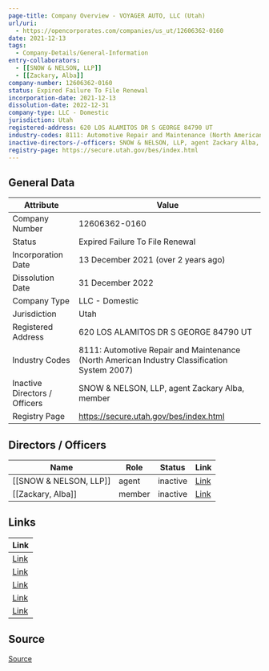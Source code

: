 ```yaml
---
page-title: Company Overview - VOYAGER AUTO, LLC (Utah)
url/uri:
  - https://opencorporates.com/companies/us_ut/12606362-0160
date: 2021-12-13
tags:
  - Company-Details/General-Information
entry-collaborators:
  - [[SNOW & NELSON, LLP]]
  - [[Zackary, Alba]]
company-number: 12606362-0160
status: Expired Failure To File Renewal
incorporation-date: 2021-12-13
dissolution-date: 2022-12-31
company-type: LLC - Domestic
jurisdiction: Utah
registered-address: 620 LOS ALAMITOS DR S GEORGE 84790 UT
industry-codes: 8111: Automotive Repair and Maintenance (North American Industry Classification System 2007)
inactive-directors-/-officers: SNOW & NELSON, LLP, agent Zackary Alba, member
registry-page: https://secure.utah.gov/bes/index.html
---
```

## General Data
| Attribute | Value |
|-----------|-------|
| Company Number | 12606362-0160 |
| Status | Expired Failure To File Renewal |
| Incorporation Date | 13 December 2021 (over 2 years ago) |
| Dissolution Date | 31 December 2022 |
| Company Type | LLC - Domestic |
| Jurisdiction | Utah |
| Registered Address | 620 LOS ALAMITOS DR S GEORGE 84790 UT |
| Industry Codes | 8111: Automotive Repair and Maintenance (North American Industry Classification System 2007) |
| Inactive Directors / Officers | SNOW & NELSON, LLP, agent Zackary Alba, member |
| Registry Page | https://secure.utah.gov/bes/index.html |

## Directors / Officers
| Name | Role | Status | Link |
|------|------|--------|------|
| [[SNOW & NELSON, LLP]] | agent | inactive | [Link](https://opencorporates.com/officers/768138795) |
| [[Zackary, Alba]] | member | inactive | [Link](https://opencorporates.com/officers/768138798) |

## Links
| Link |
|------|
| [Link](/companies/us_in/202309271728503) |
| [Link](/companies/us_nj/0400469297) |
| [Link](/officers/768138798) |
| [Link](/officers/768138795) |
| [Link](https://secure.utah.gov/bes/index.html) |


## Source
[Source](https://opencorporates.com/companies/us_ut/12606362-0160)
